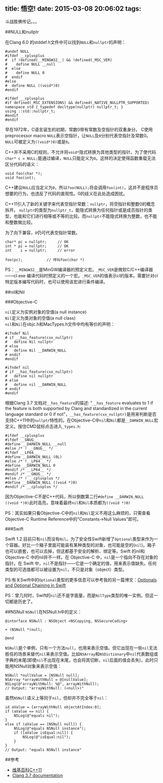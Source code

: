 title: 悟空!
date: 2015-03-08 20:06:02
tags:
---

斗战胜佛传记。。。  

<!--more-->
##NULL和nullptr

在Clang 6.0 的stddef.h文件中可以找到`NULL`和`nullptr`的声明：

```
#undef NULL
#ifdef __cplusplus
#  if !defined(__MINGW32__) && !defined(_MSC_VER)
#    define NULL __null
#  else
#    define NULL 0
#  endif
#else
#  define NULL ((void*)0)
#endif

#ifdef __cplusplus
#if defined(_MSC_EXTENSIONS) && defined(_NATIVE_NULLPTR_SUPPORTED)
namespace std { typedef decltype(nullptr) nullptr_t; }
using ::std::nullptr_t;
#endif
#endif
```

早在1972年，C语言诞生的初期，常数0带有常数及空指针的双重身分。 C使用preprocessor macro `NULL`表示空指针，让`NULL`及`0`分别代表空指针及常数0。 `NULL`可被定义为`((void*)0)`或是`0`。

C++并不采用C的规则，不允许将`void*`隐式转换为其他类型的指针。为了使代码`char* c = NULL;`能通过编译，`NULL`只能定义为`0`。这样的决定使得函数重载无法区分代码的语义：  

```
void foo(char *);
void foo(int);
```

C++建议`NULL`应当定义为`0`，所以`foo(NULL);`将会调用`foo(int)`，这并不是程序员想要的行为，也违反了代码的直观性。0的歧义在此处造成困扰。

C++11引入了新的关键字来代表空指针常数：`nullptr`，将空指针和整数0的概念拆开。 `nullptr`的类型为`nullptr_t`，能隐式转换为任何指针或是成员指针的类型，也能和它们进行相等或不等的比较。而`nullptr`不能隐式转换为整数，也不能和整数做比较。

为了向下兼容，`0`仍可代表空指针常数。  

```
char* pc = nullptr;     // OK
int * pi = nullptr;     // OK
int    i = nullptr;     // error
 
foo(pc);           // 呼叫foo(char *)
```

PS：`__MINGW32__`是MinGW编译器的预定义宏。`_MSC_VER`是微软C/C++编译器——cl.exe 编译代码时预定义的一个宏。`_MSC_VER`的值表示cl的版本。需要针对cl特定版本编写代码时，也可以使用该宏进行条件编译。


##nil和Nil

###Objective-C

`nil`定义为实例对象的空值(a null instance)  
`Nil`定义为类对象的空值(a null class)  
`nil`和`Nil`在objc.h和MacTypes.h文件中均有等价的声明：  

```
#ifndef Nil
# if __has_feature(cxx_nullptr)
#   define Nil nullptr
# else
#   define Nil __DARWIN_NULL
# endif
#endif

#ifndef nil
# if __has_feature(cxx_nullptr)
#   define nil nullptr
# else
#   define nil __DARWIN_NULL
# endif
#endif
```

根据Clang 3.7 文档对`__has_feature`的描述: "`__has_feature` evaluates to 1 if the feature is both supported by Clang and standardized in the current language standard or 0 if not"，`__has_feature(cxx_nullptr)`是用来判断是否支持C++11中的`nullptr`特性的。在Objective-C中`nil`和`Nil`都是`__DARWIN_NULL`宏定义。按住CMD鼠标点击进入`_types.h`:  

```
#ifdef __cplusplus
#ifdef __GNUG__
#define __DARWIN_NULL __null
#else /* ! __GNUG__ */
#ifdef __LP64__
#define __DARWIN_NULL (0L)
#else /* !__LP64__ */
#define __DARWIN_NULL 0
#endif /* __LP64__ */
#endif /* __GNUG__ */
#else /* ! __cplusplus */
#define __DARWIN_NULL ((void *)0)
#endif /* __cplusplus */
```

因为Objective-C不是C++代码，所以倒数第二行`#define __DARWIN_NULL ((void *)0)`此时高亮，意味着最终`nil`和`Nil`本质都为`((void *)0)`  

PS：其实如果只看Objective-C中的`nil`和`Nil`定义不用这么麻烦的，只需查看Objective-C Runtime Reference中的"Constants->Null Values"即可。  

###Swift

Swift 1.2 目前只有`nil`而没有`Nil`。为了安全性Swift新增了`Optional`类型来作为一个容器。好比一个箱子里面可能装有某种类型的对象，也可能是空的(`nil`)。箱子也可以嵌套，也可以去掉，但这都基于安全的解析、绑定等。Swift 的nil和 Objective-C 中的nil并不一样。在 Objective-C 中，`nil`是一个指向不存在对象的指针。在 Swift 中，`nil`不是指针——它是一个确定的值，用来表示值缺失。任何类型的可选值都可以被设置为`nil`，不只是对象（object）类型。  

PS:有关Swift中的`Optional`类型的更多信息可以参考我的另一篇博文：[Optionals and Optional Chaining in Swift](http://yulingtianxia.com/blog/2014/06/17/optionals-and-optional-chaining-in-swift/#Nil_Coalescing_Operator)  

PS：曾几何时，Swift的`nil`还不是字面量，而是`NilType`类型的唯一实例。但这一切都是历史了。  

##NSNull
`NSNull`在NSNull.h中的定义：  

```
@interface NSNull : NSObject <NSCopying, NSSecureCoding>

+ (NSNull *)null;

@end
```

`NSNull`是个单例，只有一个方法`null`，也用来表示空值。但它出现在一些`nil`无法胜任的场景来替代`nil`来表示空值。比如`NSArray`和`NSDictionary`中`nil`代表数组或字典的末尾(即使`nil`不出现在末尾，也会将其切断，`nil`后面的值会丢失)，此时只能用NSNull对象来表示空值：  

```
NSNull *nullValue = [NSNull null];
NSArray *arrayWithNull = @[nullValue];
NSLog(@"arrayWithNull: %@", arrayWithNull);
// Output: "arrayWithNull: (<null>)"
```

虽然`NSNull`语义上等同于`nil`，但却并不完全等于`nil`：  

```
id aValue = [arrayWithNull objectAtIndex:0];
if (aValue == nil) {
    NSLog(@"equals nil");
}
else if (aValue == [NSNull null]) {
    NSLog(@"equals NSNull instance");
    if ([aValue isEqual:nil]) {
        NSLog(@"isEqual:nil");
    }
}
// Output: "equals NSNull instance"
```


##参考
- [维基百科C++11](http://zh.wikipedia.org/wiki/C%2B%2B11#.E9.80.9A.E7.94.A8.E6.99.BA.E8.83.BD.E6.8C.87.E9.87.9D)
- [Clang 3.7 documentation](http://clang.llvm.org/docs/LanguageExtensions.html#langext-has-feature-back-compat)
